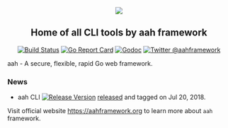 <p align="center">
  <img src="https://cdn.aahframework.org/assets/img/aah-logo-64x64.png" />
  <h2 align="center">Home of all CLI tools by aah framework</h2>
</p>
<p align="center">
  <p align="center"><a href="https://travis-ci.org/go-aah/tools"><img src="https://travis-ci.org/go-aah/tools.svg?branch=master" alt="Build Status"></a> <a href="https://goreportcard.com/report/aahframework.org/tools.v0"><img src="https://goreportcard.com/badge/aahframework.org/tools.v0" alt="Go Report Card"></a>  <a href="https://godoc.org/aahframework.org/tools.v0"><img src="https://godoc.org/aahframework.org/tools.v0?status.svg" alt="Godoc"></a> <a href="https://twitter.com/aahframework"><img src="https://img.shields.io/badge/twitter-@aahframework-55acee.svg" alt="Twitter @aahframework"></a></p>
</p>

aah - A secure, flexible, rapid Go web framework.

### News

  * aah CLI <a href="https://github.com/go-aah/tools/releases/latest"><img src="https://img.shields.io/badge/version-0.12.1-blue.svg" alt="Release Version"></a> [released](https://github.com/go-aah/tools/releases/latest) and tagged on Jul 20, 2018.

Visit official website https://aahframework.org to learn more about `aah` framework.
